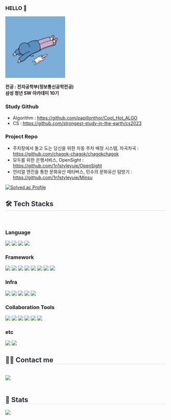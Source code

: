 ### HELLO 👋

![이미지](image/screenshot.jpg)




**전공 : 전자공학부(정보통신공학전공)** <br>
**삼성 청년 SW 아카데미 10기**<br>

### Study Github
- Algorithm : https://github.com/papillonthor/Cool_Hot_ALGO 
- CS : https://github.com/strongest-study-in-the-earth/cs2023 

### Project Repo
 - 주차장에서 돌고 도는 당신을 위한 자동 주차 배정 시스템, 차곡차곡 : https://github.com/chagok-chagok/chagokchagok
 - 모두를 위한 은행서비스, OpenSight : https://github.com/1n1styleyuie/OpenSight
 - 언리얼 엔진을 통한 문화유산 메타버스, 민수의 문화유산 탐방기 : https://github.com/1n1styleyuie/Minsu


[![Solved.ac Profile](http://mazassumnida.wtf/api/v2/generate_badge?boj=1n1styleyuie)](https://solved.ac/1n1styleyuie/)



<div style="text-align: left;">
      <h2 style="border-bottom: 1px solid #d8dee4; color: #282d33;"> 🛠️ Tech Stacks </h2> <br> 
      <div style="margin: ; text-align: left;" "text-align: left;">
            <div style="margin: ; text-align: left;" "text-align: left;">
                  <h3> Language </h2>
                  <img src="https://img.shields.io/badge/Python-3776AB?style=for-the-badge&logo=Python&logoColor=white">
                  <img src="https://img.shields.io/badge/Javascript-F7DF1E?style=for-the-badge&logo=Javascript&logoColor=white">
                  <img src="https://img.shields.io/badge/java-007396?style=for-the-badge&logo=java&logoColor=white"> 
                  <img src="https://img.shields.io/badge/C-A8B9CC?style=for-the-badge&logo=C&logoColor=white"/>
            </div>
            <div style="margin: ; text-align: left;" "text-align: left;">
                  <h3> Framework </h3>
                  <img src="https://img.shields.io/badge/Vue.js-4FC08D?style=for-the-badge&logo=Vue.js&logoColor=white">
                  <img src="https://img.shields.io/badge/Django-092E20?style=for-the-badge&logo=Django&logoColor=white">
                  <img src="https://img.shields.io/badge/Arduino-00878F?style=for-the-badge&logo=Arduino&logoColor=white">
                  <img src="https://img.shields.io/badge/raspberrypi-A22846?style=for-the-badge&logo=raspberrypi&logoColor=white">
                  <img src="https://img.shields.io/badge/MySQL-4479A1?style=for-the-badge&logo=MySQL&logoColor=white">
                  <img src="https://img.shields.io/badge/springboot-6DB33F?style=for-the-badge&logo=springboot&logoColor=white">
                  <img src="https://img.shields.io/badge/react.js-61DAFB?style=for-the-badge&logo=react&logoColor=black"/>
                  <img src="https://img.shields.io/badge/unrealengine-0E1128?style=for-the-badge&logo=unrealengine&logoColor=black"/>
            </div>
            <div style="margin: ; text-align: left;" "text-align: left;">
                  <h3>Infra </h3>
                  <img src="https://img.shields.io/badge/linux-FCC624?style=for-the-badge&logo=linux&logoColor=black"/>
                  <img src="https://img.shields.io/badge/Docker-2496ED?style=for-the-badge&logo=Docker&logoColor=white"/>
                  <img src="https://img.shields.io/badge/Jenkins-D24939?style=for-the-badge&logo=Jenkins&logoColor=white"/>
                  <img src="https://img.shields.io/badge/Gitlab CI/CD-FC6D26?style=for-the-badge&logo=Gitlab&logoColor=white"/>
                  <img src="https://img.shields.io/badge/nginx-009639?style=for-the-badge&logo=nginx&logoColor=white"/>
            </div>
            <div style="margin: ; text-align: left;" "text-align: left;">
                  <h3>Collaboration Tools </h3>
                  <img src="https://img.shields.io/badge/git-F05032?style=for-the-badge&logo=git&logoColor=white"/>
                  <img src="https://img.shields.io/badge/Jira-0052CC?style=for-the-badge&logo=jirasoftware&logoColor=white">
                  <img src="https://img.shields.io/badge/Gerrit-ccc?style=for-the-badge&logo=Gerrit&logoColor=white"/>
                  <img src="https://img.shields.io/badge/Notion-000000?style=for-the-badge&logo=Notion&logoColor=white">
                  <img src="https://img.shields.io/badge/figma-F24E1E?style=for-the-badge&logo=figma&logoColor=white">
                  <img src="https://img.shields.io/badge/mattermost-0058CC?style=for-the-badge&logo=mattermost&logoColor=white">
            </div>
            <div style="margin: ; text-align: left;" "text-align: left;">
                  <h3>etc </h3>
                  <img src="https://img.shields.io/badge/Discord-5865F2?style=for-the-badge&logo=Discord&logoColor=white">
                  <img src="https://img.shields.io/badge/tinkercad-1477D1?style=for-the-badge&logo=tinkercad&logoColor=white">
            </div>
      </div>
</div>
<div style="text-align: left;">
      <h2 style="border-bottom: 1px solid #d8dee4; color: #282d33;"> 🧑‍💻 Contact me </h2> <br> 
      <div style="text-align: left;">
            <a href=mailto:ts980730@gmail.com> <img src="https://img.shields.io/badge/Gmail-EA4335?style=for-the-badge&logo=Gmail&logoColor=white&link=mailto:ts980730@gmail.com"> </a>
      </div>  
      <br> 
</div>
<div style="text-align: left;"> 
      <h2 style="border-bottom: 1px solid #d8dee4; color: #282d33;"> 🏅 Stats </h2> <div style="text-align: left;">
      <img src="https://github-readme-stats.vercel.app/api/top-langs/?username=1n1styleyuie&layout=compact&bg_color=180,000000,&title_color=000000&text_color=000000"/> 
</div> 

    